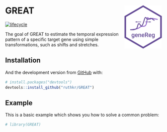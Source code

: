
<!-- README.md is generated from README.Rmd. Please edit that file -->

# GREAT <img src="dev/hexagon_logo/logo1.png" align="right" width="120"/>

<!-- badges: start -->

[![lifecycle](https://img.shields.io/badge/lifecycle-experimental-orange.svg)](https://www.tidyverse.org/lifecycle/#experimental)
<!-- badges: end -->

The goal of GREAT to estimate the temporal expression pattern of a
specific target gene using simple transformations, such as shifts and
stretches.

## Installation

<!--
You can install the released version of GREAT from [CRAN](https://CRAN.R-project.org) with:

``` r
install.packages("GREAT")
```
-->

And the development version from [GitHub](https://github.com/) with:

``` r
# install.packages("devtools")
devtools::install_github("ruthkr/GREAT")
```

## Example

This is a basic example which shows you how to solve a common problem:

``` r
# library(GREAT)
```
